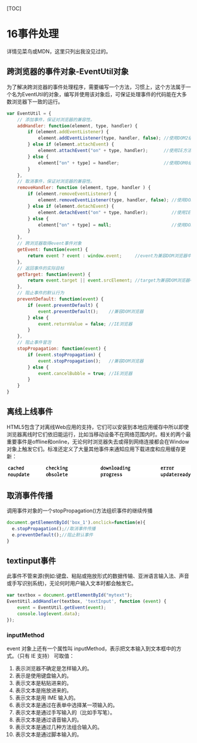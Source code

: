 [TOC]

# 16事件处理

详情见菜鸟或MDN，这里只列出我没见过的。

## 跨浏览器的事件对象-EventUtil对象

为了解决跨浏览器的事件处理程序，需要编写一个方法，习惯上，这个方法属于一个名为EventUtil的对象，编写并使用该对象后，可保证处理事件的代码能在大多数浏览器下一致的运行。

```js
var EventUtil = {
	// 添加事件，保证对浏览器的兼容性。
	addHandler: function(element, type, handler) {
		if (element.addEventListener) {
			element.addEventListener(type, handler, false); //使用DOM2级方法添加事件
		} else if (element.attachEvent) {
			element.attachEvent("on" + type, handler);      //使用IE方法添加事件
		} else {
			element["on" + type] = handler;                 //使用DOM0级方法添加事件
		}
	},
	// 取消事件，保证对浏览器的兼容性。
	removeHandler: function (element, type, handler ) {
		if (element.removeEventListener) {
			element.removeEventListener(type, handler, false); //使用DOM2级方法取消事件
		} else if (element.detachEvent) {
			element.detachEvent("on" + type, handler);		   //使用IE方法取消事件
		} else {
			element["on" + type] = null;					   //使用DOM0级方法取消事件
		}
	},
	// 跨浏览器取得event事件对象
	getEvent: function(event) {
		return event ? event : window.event;     //event为兼容DOM浏览器中事件对象；window.event为IE浏览器中事件对象
	},
	// 返回事件的实际目标
	getTarget: function(event) {
		return event.target || event.srcElement; //target为兼容DOM浏览器中事件对象属性；srcElement为IE浏览器中事件对象属性
	},
	// 阻止事件的默认行为
	preventDefault: function(event) {
		if (event.preventDefault) {
			event.preventDefault();    //兼容DOM浏览器
		} else {
			event.returnValue = false; //IE浏览器
		}
	},
	// 阻止事件冒泡
	stopPropagation: function(event) {
		if (event.stopPropagation) {
			event.stopPropagation();   //兼容DOM浏览器
		} else {
			event.cancelBubble = true; //IE浏览器
		}
	}
}
```

## 离线上线事件

HTML5包含了对离线Web应用的支持，它们可以安装到本地应用缓存中所以即使浏览器离线时它们依旧能运行，比如当移动设备不在网络范围内时。相关的两个最重要事件是offline和online，无论何时浏览器失去或得到网络连接都会在Window对象上触发它们。标准还定义了大量其他事件来通知应用下载进度和应用缓存更新：

![image-20230303224742334](assets/image-20230303224742334.png)

## 取消事件传播

调用事件对象的一个stopPropagation()方法组织事件的继续传播

```js
document.getElementById('box_1').onclick=function(e){
  e.stopPropagation();//取消事件传播
  e.preventDefault();//阻止默认事件
}
```

## textinput事件

此事件不管来源(例如:键盘、粘贴或拖放形式的数据传输、亚洲语言输入法、声音或手写识别系统)，无论何时用户输入文本时都会触发它。

```js
var textbox = document.getElementById("mytext");
EventUtil.addHandler(textbox, 'textInput', function (event) {
	event = EventUtil.getEvent(event);
	console.log(event.data);
});
```

### inputMethod
event 对象上还有一个属性叫 inputMethod，表示把文本输入到文本框中的方式。（只有 IE 支持）
可取值：

1. 表示浏览器不确定是怎样输入的。
2. 表示是使用键盘输入的。
3. 表示文本是粘贴进来的。
4. 表示文本是拖放进来的。
5. 表示文本是用 IME 输入的。
6. 表示文本是通过在表单中选择某一项输入的。
7. 表示文本是通过手写输入的（比如手写笔）。
8. 表示文本是通过语音输入的。
9. 表示文本是通过几种方法组合输入的。
10. 表示文本是通过脚本输入的。